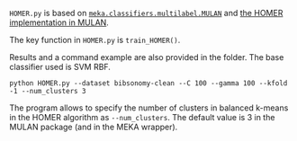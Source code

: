```HOMER.py``` is based on [```meka.classifiers.multilabel.MULAN```](https://waikato.github.io/meka/meka.classifiers.multilabel.MULAN/) and [the HOMER implementation in MULAN](http://mulan.sourceforge.net/doc/mulan/classifier/meta/HOMER.html).

The key function in ```HOMER.py``` is ```train_HOMER()```.

Results and a command example are also provided in the folder. The base classifier used is SVM RBF.

```python HOMER.py --dataset bibsonomy-clean --C 100 --gamma 100 --kfold -1 --num_clusters 3```

The program allows to specify the number of clusters in balanced k-means in the HOMER algorithm as ```--num_clusters```. The default value is 3 in the MULAN package (and in the MEKA wrapper).
